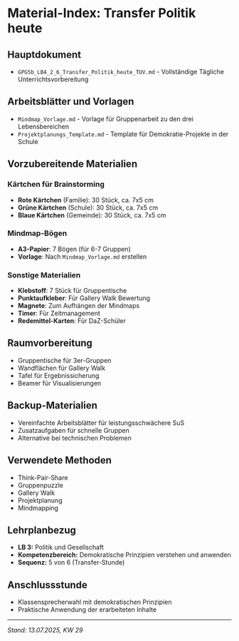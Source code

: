 # Material-Index: Transfer Politik heute

## Hauptdokument
- `GPG5b_LB4_2_6_Transfer_Politik_heute_TUV.md` - Vollständige Tägliche Unterrichtsvorbereitung

## Arbeitsblätter und Vorlagen
- `Mindmap_Vorlage.md` - Vorlage für Gruppenarbeit zu den drei Lebensbereichen
- `Projektplanungs_Template.md` - Template für Demokratie-Projekte in der Schule

## Vorzubereitende Materialien

### Kärtchen für Brainstorming
- **Rote Kärtchen** (Familie): 30 Stück, ca. 7x5 cm
- **Grüne Kärtchen** (Schule): 30 Stück, ca. 7x5 cm  
- **Blaue Kärtchen** (Gemeinde): 30 Stück, ca. 7x5 cm

### Mindmap-Bögen
- **A3-Papier**: 7 Bögen (für 6-7 Gruppen)
- **Vorlage**: Nach `Mindmap_Vorlage.md` erstellen

### Sonstige Materialien
- **Klebstoff**: 7 Stück für Gruppentische
- **Punktaufkleber**: Für Gallery Walk Bewertung
- **Magnete**: Zum Aufhängen der Mindmaps
- **Timer**: Für Zeitmanagement
- **Redemittel-Karten**: Für DaZ-Schüler

## Raumvorbereitung
- Gruppentische für 3er-Gruppen
- Wandflächen für Gallery Walk
- Tafel für Ergebnissicherung
- Beamer für Visualisierungen

## Backup-Materialien
- Vereinfachte Arbeitsblätter für leistungsschwächere SuS
- Zusatzaufgaben für schnelle Gruppen
- Alternative bei technischen Problemen

## Verwendete Methoden
- Think-Pair-Share
- Gruppenpuzzle  
- Gallery Walk
- Projektplanung
- Mindmapping

## Lehrplanbezug
- **LB 3:** Politik und Gesellschaft
- **Kompetenzbereich:** Demokratische Prinzipien verstehen und anwenden
- **Sequenz:** 5 von 6 (Transfer-Stunde)

## Anschlussstunde
- Klassensprecherwahl mit demokratischen Prinzipien
- Praktische Anwendung der erarbeiteten Inhalte

---
*Stand: 13.07.2025, KW 29*